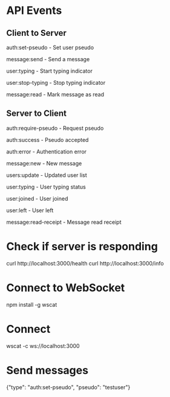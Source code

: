 # API Events

## Client to Server

auth:set-pseudo - Set user pseudo

message:send - Send a message

user:typing - Start typing indicator

user:stop-typing - Stop typing indicator

message:read - Mark message as read

## Server to Client

auth:require-pseudo - Request pseudo

auth:success - Pseudo accepted

auth:error - Authentication error

message:new - New message

users:update - Updated user list

user:typing - User typing status

user:joined - User joined

user:left - User left

message:read-receipt - Message read receipt

# Check if server is responding

curl http://localhost:3000/health
curl http://localhost:3000/info

# Connect to WebSocket

npm install -g wscat

# Connect

wscat -c ws://localhost:3000

# Send messages

{"type": "auth:set-pseudo", "pseudo": "testuser"}
